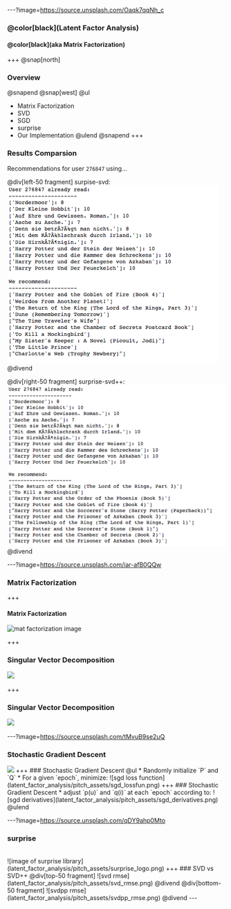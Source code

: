 ---?image=https://source.unsplash.com/Oaqk7qqNh_c
<!-- Welcome stack
_       __     __                                  __             __  
| |     / /__  / /________  ____ ___  ___     _____/ /_____ ______/ /__
| | /| / / _ \/ / ___/ __ \/ __ `__ \/ _ \   / ___/ __/ __ `/ ___/ //_/
| |/ |/ /  __/ / /__/ /_/ / / / / / /  __/  (__  ) /_/ /_/ / /__/ ,<   
|__/|__/\___/_/\___/\____/_/ /_/ /_/\___/  /____/\__/\__,_/\___/_/|_|  

-->
### @color[black](Latent Factor Analysis)
#### @color[black](aka Matrix Factorization)
+++
@snap[north]
### Overview
@snapend
@snap[west]
@ul
* Matrix Factorization
* SVD
* SGD
* surprise
* Our Implementation
@ulend
@snapend
+++
### Results Comparsion
Recommendations for user `276847` using...

@div[left-50 fragment]
surpise-svd:
![svdpp results](latent_factor_analysis/pitch_assets/svdpp_recommend.png)
@divend

@div[right-50 fragment]
surprise-svd++:
![fake our model results](latent_factor_analysis/pitch_assets/svd_recommend.png)
@divend

---?image=https://source.unsplash.com/iar-afB0QQw
<!-- Matrix Factorization


    __  ___      __       _         ______           __             _             __  _           
   /  |/  /___ _/ /______(_)  __   / ____/___ ______/ /_____  _____(_)___  ____ _/ /_(_)___  ____
  / /|_/ / __ `/ __/ ___/ / |/_/  / /_  / __ `/ ___/ __/ __ \/ ___/ /_  / / __ `/ __/ / __ \/ __ \
 / /  / / /_/ / /_/ /  / />  <   / __/ / /_/ / /__/ /_/ /_/ / /  / / / /_/ /_/ / /_/ / /_/ / / / /
/_/  /_/\__,_/\__/_/  /_/_/|_|  /_/    \__,_/\___/\__/\____/_/  /_/ /___/\__,_/\__/_/\____/_/ /_/



-->
### Matrix Factorization
+++
#### Matrix Factorization
![mat factorization image](https://cdn-images-1.medium.com/max/1075/1*2i-GJO7JX0Yz6498jUvhEg.png)

+++
### Singular Vector Decomposition
<img src='https://hadrienj.github.io/assets/images/2.8/singular-value-decomposition.png' height = '250' />

+++
### Singular Vector Decomposition
<img src='https://research.fb.com/wp-content/uploads/2016/11/post00049_image0001.png' height = '450' />

---?image=https://source.unsplash.com/tMvuB9se2uQ
<!-- SGD stack


   _____ __________
  / ___// ____/ __ \
  \__ \/ / __/ / / /
 ___/ / /_/ / /_/ /
/____/\____/_____/  


-->
### Stochastic Gradient Descent

<img src='https://cdn-images-1.medium.com/max/800/1*Sa5kGcZIVNTLjrI8P-YsSQ.gif' width='450' />
+++
### Stochastic Gradient Descent
@ul
* Randomly initialize `P` and `Q`
* For a given `epoch`, minimize:  
  ![sgd loss function](latent_factor_analysis/pitch_assets/sgd_lossfun.png)
+++
### Stochastic Gradient Descent
* adjust `p(u)` and `q(i)` at each `epoch` according to:  
  ![sgd derivatives](latent_factor_analysis/pitch_assets/sgd_derivatives.png)
@ulend

---?image=https://source.unsplash.com/qDY9ahp0Mto
<!-- Surprise Stack


                               _         
   _______  ___________  _____(_)_______
  / ___/ / / / ___/ __ \/ ___/ / ___/ _ \
 (__  ) /_/ / /  / /_/ / /  / (__  )  __/
/____/\__,_/_/  / .___/_/  /_/____/\___/
               /_/                       

-->
### surprise
<br />
![image of surprise library](latent_factor_analysis/pitch_assets/surprise_logo.png)
+++
### SVD vs SVD++
@div[top-50 fragment]
![svd rmse](latent_factor_analysis/pitch_assets/svd_rmse.png)
@divend
@div[bottom-50 fragment]
![svdpp rmse](latent_factor_analysis/pitch_assets/svdpp_rmse.png)
@divend
---
<!-- Our Implementation Stack


   ____                ____                __                          __        __  _           
  / __ \__  _______   /  _/___ ___  ____  / /__  ____ ___  ___  ____  / /_____ _/ /_(_)___  ____
 / / / / / / / ___/   / // __ `__ \/ __ \/ / _ \/ __ `__ \/ _ \/ __ \/ __/ __ `/ __/ / __ \/ __ \
/ /_/ / /_/ / /     _/ // / / / / / /_/ / /  __/ / / / / /  __/ / / / /_/ /_/ / /_/ / /_/ / / / /
\____/\__,_/_/     /___/_/ /_/ /_/ .___/_/\___/_/ /_/ /_/\___/_/ /_/\__/\__,_/\__/_/\____/_/ /_/
                                /_/                                                              

-->
### Our implementation
+++
